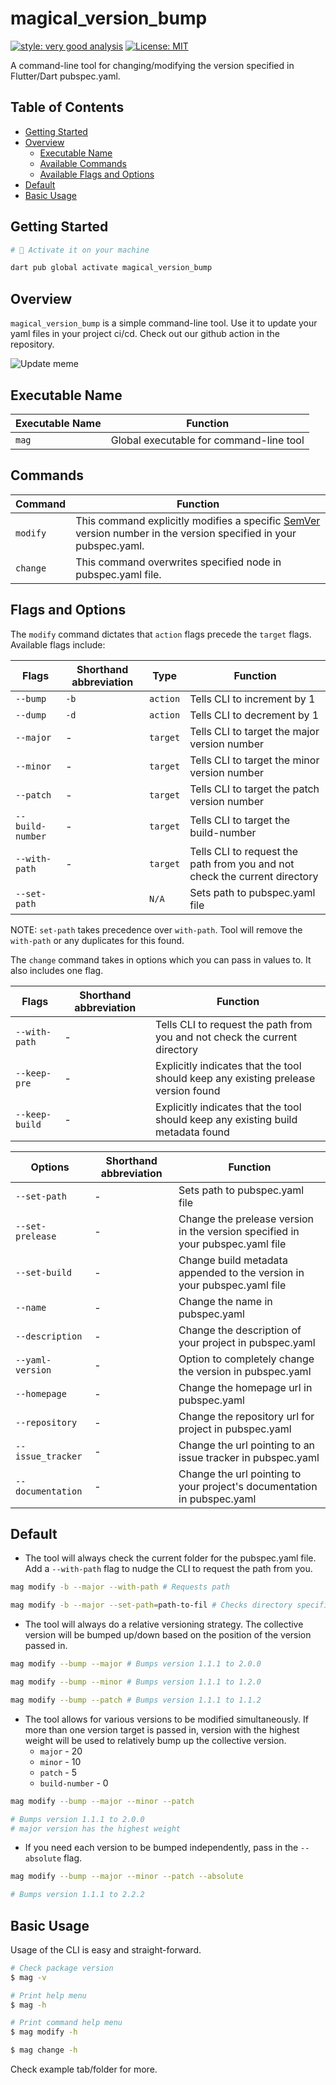 # magical_version_bump

<!--![coverage][coverage_badge]-->
[![style: very good analysis][very_good_analysis_badge]][very_good_analysis_link]
[![License: MIT][license_badge]][license_link]

A command-line tool for changing/modifying the version specified in Flutter/Dart pubspec.yaml.

## Table of Contents
- [Getting Started](#getting-started)
- [Overview](#overview)
    - [Executable Name](#executable-name)
    - [Available Commands](#commands)
    - [Available Flags and Options](#flags-and-options)
- [Default](#default)
- [Basic Usage](#basic-usage)

## Getting Started

```sh
# 🎯 Activate it on your machine

dart pub global activate magical_version_bump
```

## Overview

`magical_version_bump` is a simple command-line tool. Use it to update your yaml files in your project ci/cd. Check out our github action in the repository.

![Update meme](https://storage.googleapis.com/magical_kenya_bucket/7lqtb5.jpg)

## Executable Name

| Executable Name | Function                    |
|-----------------|-----------------------------|
| `mag`           | Global executable for command-line tool|

## Commands 

| Command  | Function |
|----------|----------|
| `modify` | This command explicitly modifies a specific [SemVer](https://semver.org/) version number in the version specified in your pubspec.yaml.|
| `change` | This command overwrites specified node in pubspec.yaml file.|

## Flags and Options

The `modify` command dictates that `action` flags precede the `target` flags. Available flags include: 

| Flags            | Shorthand abbreviation | Type        | Function |
|------------------|------------------------|-------------|----------|
| `--bump`         | `-b`                   | `action`    | Tells CLI to increment by 1 |
| `--dump`         | `-d`                   | `action`    | Tells CLI to decrement by 1 |
| `--major`        | -                      | `target`    | Tells CLI to target the major version number |
| `--minor`        | -                      | `target`    | Tells CLI to target the minor version number |
| `--patch`        | -                      | `target`    | Tells CLI to target the patch version number |
| `--build-number` | -                      | `target`    | Tells CLI to target the build-number |
| `--with-path`    | -                      | `target`    | Tells CLI to request the path from you and not check the current directory |
| `--set-path`     |                        | `N/A`       | Sets path to pubspec.yaml file |

NOTE: `set-path` takes precedence over `with-path`. Tool will remove the `with-path` or any duplicates for this found.

The `change` command takes in options which you can pass in values to. It also includes one flag.

| Flags           | Shorthand abbreviation | Function |
|-----------------|------------------------|----------|
| `--with-path`   | -                      | Tells CLI to request the path from you and not check the current directory |
| `--keep-pre`    | -                      | Explicitly indicates that the tool should keep any existing prelease version found |
| `--keep-build`  | -                      | Explicitly indicates that the tool should keep any existing build metadata found |

| Options           | Shorthand abbreviation | Function                        |
|-------------------|------------------------|---------------------------------|
| `--set-path`      | -                      | Sets path to pubspec.yaml file |
| `--set-prelease`  | -                      | Change the prelease version in the version specified in your pubspec.yaml file |
| `--set-build`     | -                      | Change build metadata appended to the version in your pubspec.yaml file |
| `--name`          | -                      | Change the name in pubspec.yaml |
| `--description`   | -                      | Change the description of your project in pubspec.yaml |
| `--yaml-version`  | -                      | Option to completely change the version in pubspec.yaml |
| `--homepage`      | -                      | Change the homepage url in pubspec.yaml |
| `--repository`    | -                      | Change the repository url for project in pubspec.yaml |
| `--issue_tracker` | -                      | Change the url pointing to an issue tracker in pubspec.yaml |
| `--documentation` | -                      | Change the url pointing to your project's documentation in pubspec.yaml |

## Default
* The tool will always check the current folder for the pubspec.yaml file. Add a `--with-path` flag to nudge the CLI to request the path from you.

```sh
mag modify -b --major --with-path # Requests path

mag modify -b --major --set-path=path-to-fil # Checks directory specified


```

* The tool will always do a relative versioning strategy. The collective version will be bumped up/down based on the position of the version passed in.

```sh
mag modify --bump --major # Bumps version 1.1.1 to 2.0.0

mag modify --bump --minor # Bumps version 1.1.1 to 1.2.0

mag modify --bump --patch # Bumps version 1.1.1 to 1.1.2
```

* The tool allows for various versions to be modified simultaneously. If more than one version target is passed in, version with the highest weight will be used to relatively bump up the collective version.
    * `major` - 20
    * `minor` - 10
    * `patch` - 5
    * `build-number` - 0

```sh
mag modify --bump --major --minor --patch 

# Bumps version 1.1.1 to 2.0.0
# major version has the highest weight

```

* If you need each version to be bumped independently, pass in the `--absolute` flag. 

```sh
mag modify --bump --major --minor --patch --absolute

# Bumps version 1.1.1 to 2.2.2

```

## Basic Usage

Usage of the CLI is easy and straight-forward.

```sh
# Check package version
$ mag -v

# Print help menu
$ mag -h

# Print command help menu
$ mag modify -h

$ mag change -h

```

Check example tab/folder for more.

<!--[coverage_badge]: coverage_badge.svg-->
[license_badge]: https://img.shields.io/badge/license-MIT-blue.svg
[license_link]: https://opensource.org/licenses/MIT
[very_good_analysis_badge]: https://img.shields.io/badge/style-very_good_analysis-B22C89.svg
[very_good_analysis_link]: https://pub.dev/packages/very_good_analysis
[very_good_cli_link]: https://github.com/VeryGoodOpenSource/very_good_cli
